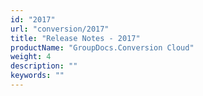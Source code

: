 ```yaml
---
id: "2017"
url: "conversion/2017"
title: "Release Notes - 2017"
productName: "GroupDocs.Conversion Cloud"
weight: 4
description: ""
keywords: ""
---
```

